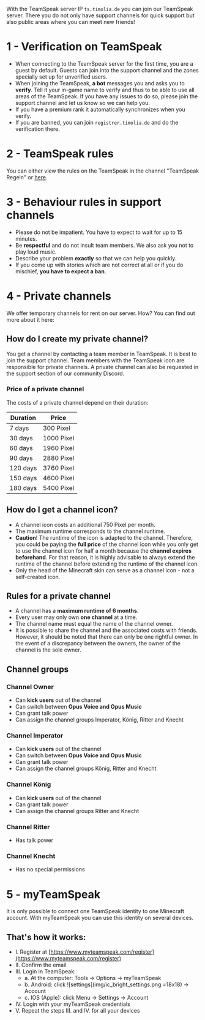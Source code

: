 With the TeamSpeak server IP `ts.timolia.de` you can join our TeamSpeak server.
There you do not only have support channels for quick support but also public areas where you can meet new friends!

# 1 - Verification on TeamSpeak
- When connecting to the TeamSpeak server for the first time, you are a guest by default.
Guests can join into the support channel and the zones specially set up for unverified users.
- When joining the TeamSpeak, <strong>a bot</strong> messages you and asks you to <strong>verify</strong>.
Tell it your in-game name to verify and thus to be able to use all areas of the TeamSpeak.
If you have any issues to do so, please join the support channel and let us know so we can help you.
- If you have a premium rank it automatically synchronizes when you verify.
- If you are banned, you can join `registrer.timolia.de` and do the verification there.

# 2 - TeamSpeak rules
You can either view the rules on the TeamSpeak in the channel "TeamSpeak Regeln" or [here](/rules/teamspeak/).

# 3 - Behaviour rules in support channels
- Please do not be impatient. You have to expect to wait for up to 15 minutes.
- Be <strong>respectful</strong> and do not insult team members. We also ask you not to play loud music.
- Describe your problem <strong>exactly</strong> so that we can help you quickly.
- If you come up with stories which are not correct at all or if you do mischief, <strong>you have to expect a ban</strong>.

# 4 - Private channels
We offer temporary channels for rent on our server. How? You can find out more about it here:

## How do I create my private channel?
You get a channel by contacting a team member in TeamSpeak. It is best to join the support channel. 
Team members with the TeamSpeak icon are responsible for private channels. 
A private channel can also be requested in the support section of our community Discord.

### Price of a private channel
The costs of a private channel depend on their duration:

| Duration | Price |
| ------ | ------ |
| 7 days | 300 Pixel |
| 30 days | 1000 Pixel |
| 60 days | 1960 Pixel |
| 90 days | 2880 Pixel |
| 120 days | 3760 Pixel |
| 150 days | 4600 Pixel |
| 180 days | 5400 Pixel |

## How do I get a channel icon?
- A channel icon costs an additional 750 Pixel per month.
- The maximum runtime corresponds to the channel runtime.
- **Caution**! The runtime of the icon is adapted to the channel. Therefore, you could be paying the **full price** of 
the channel icon while you only get to use the channel icon for half a month because the **channel expires beforehand**.
For that reason, it is highly advisable to always extend the runtime of the channel before extending the runtime of 
the channel icon.
- Only the head of the Minecraft skin can serve as a channel icon - not a self-created icon.

## Rules for a private channel
- A channel has a <strong>maximum runtime of 6 months</strong>.
- Every user may only own <strong>one channel</strong> at a time.
- The channel name must equal the name of the channel owner.
- It is possible to share the channel and the associated costs with friends.
However, it should be noted that there can only be one rightful owner. 
In the event of a discrepancy between the owners, the owner of the channel is the sole owner. 

## Channel groups

### Channel Owner
- Can **kick users** out of the channel
- Can switch between **Opus Voice and Opus Music**
- Can grant talk power
- Can assign the channel groups Imperator, König, Ritter and Knecht

### Channel Imperator
- Can **kick users** out of the channel
- Can switch between **Opus Voice and Opus Music**
- Can grant talk power
- Can assign the channel groups König, Ritter and Knecht

### Channel König
- Can **kick users** out of the channel
- Can grant talk power
- Can assign the channel groups Ritter and Knecht

### Channel Ritter
- Has talk power

### Channel Knecht
- Has no special permissions

# 5 - myTeamSpeak
It is only possible to connect one TeamSpeak identity to one Minecraft account.
With myTeamSpeak you can use this identity on several devices.

## That's how it works:
- I. Register at [https://www.myteamspeak.com/register](https://www.myteamspeak.com/register)
- II. Confirm the email
- III. Login in TeamSpeak:
    - a. At the computer: Tools -> Options -> myTeamSpeak
    - b. Android: click ![settings](img/ic_bright_settings.png =18x18) -> Account
    - c. IOS (Apple): click Menu -> Settings -> Account
- IV. Login with your myTeamSpeak credentials
- V. Repeat the steps III. and IV. for all your devices
